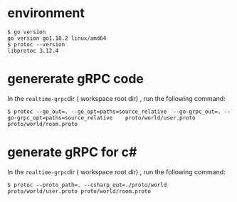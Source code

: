 # environment
```:bash
$ go version
go version go1.18.2 linux/amd64
$ protoc --version
libprotoc 3.12.4
```

# genererate gRPC code
In the `realtime-grpc`dir ( workspace root dir) , run the following command:
```
$ protoc --go_out=. --go_opt=paths=source_relative  --go-grpc_out=. --go-grpc_opt=paths=source_relative    proto/world/user.proto proto/world/room.proto 
```

# generate gRPC for c#
In the `realtime-grpc`dir ( workspace root dir) , run the following command:
```
$ protoc --proto_path=. --csharp_out=./proto/world  proto/world/user.proto proto/world/room.proto
```